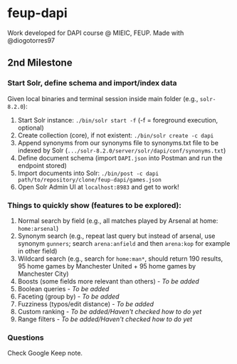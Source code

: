# feup-dapi
Work developed for DAPI course @ MIEIC, FEUP. Made with @diogotorres97

## 2nd Milestone
### Start Solr, define schema and import/index data
Given local binaries and terminal session inside main folder (e.g., `solr-8.2.0`):
1) Start Solr instance: `./bin/solr start -f` (-f = foreground execution, optional)
2) Create collection (core), if not existent: `./bin/solr create -c dapi`
3) Append synonyms from our synonyms file to synonyms.txt file to be indexed by Solr (`.../solr-8.2.0/server/solr/dapi/conf/synonyms.txt`)
3) Define document schema (import `DAPI.json` into Postman and run the endpoint stored)
4) Import documents into Solr: `./bin/post -c dapi path/to/repository/clone/feup-dapi/games.json`
5) Open Solr Admin UI at `localhost:8983` and get to work!

### Things to quickly show (features to be explored):
1) Normal search by field (e.g., all matches played by Arsenal at home: `home:arsenal`)
2) Synonym search (e.g., repeat last query but instead of arsenal, use synonym `gunners`; search `arena:anfield` and then `arena:kop` for example in other field)
3) Wildcard search (e.g., search for `home:man*`, should return 190 results, 95 home games by Manchester United + 95 home games by Manchester City)
4) Boosts (some fields more relevant than others) - *To be added*
5) Boolean queries - *To be added*
6) Faceting (group by) - *To be added*
7) Fuzziness (typos/edit distance) - *To be added*
8) Custom ranking - *To be added/Haven't checked how to do yet*
9) Range filters - *To be added/Haven't checked how to do yet*


### Questions
Check Google Keep note.